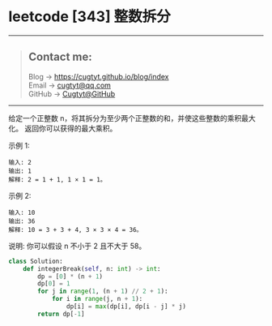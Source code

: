 # leetcode [343] 整数拆分

---
> ## Contact me:
> Blog -> <https://cugtyt.github.io/blog/index>  
> Email -> <cugtyt@qq.com>  
> GitHub -> [Cugtyt@GitHub](https://github.com/Cugtyt)

---

给定一个正整数 n，将其拆分为至少两个正整数的和，并使这些整数的乘积最大化。 返回你可以获得的最大乘积。

示例 1:
```
输入: 2
输出: 1
解释: 2 = 1 + 1, 1 × 1 = 1。
```

示例 2:
```
输入: 10
输出: 36
解释: 10 = 3 + 3 + 4, 3 × 3 × 4 = 36。
```

说明: 你可以假设 n 不小于 2 且不大于 58。

``` python
class Solution:
    def integerBreak(self, n: int) -> int:
        dp = [0] * (n + 1)
        dp[0] = 1
        for j in range(1, (n + 1) // 2 + 1):
            for i in range(j, n + 1):
                dp[i] = max(dp[i], dp[i - j] * j)
        return dp[-1]
```